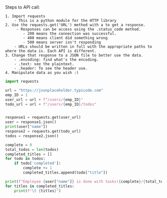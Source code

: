 Steps to API call:

	1. Import requests
		- This is a python module for the HTTP library
	2. Use the requests.get('URL') method with a to get a response.
		 - Responses can be access using the .status_code method.
			- 200 means the connection was successful.
			- 400 means client did something wrong
			- 500 means server isn't responding
		- URLs should be written in full with the appropriate paths to where the data is. Each API is different.
	3. Change that response to a JSON file to better use the data.
		- .encoding: find what's the encoding.
		- .text: see the plaintext.
		- .header: To see the header use.
	4. Manipulate data as you wish :)

```python
import requests

url = "https://jsonplaceholder.typicode.com"
emp_ID = 1
user_url = url + f"/users/{emp_ID}"
todo_url = url + f"/users/{emp_ID}/todos"


response1 = requests.get(user_url)
user = response1.json()
print(user["name"])
response2 = requests.get(todo_url)
todos = response2.json()

complete = 0
total_todos = len(todos)
completed_titles = []
for todo in todos:
	if todo['completed']:
		complete += 1
		completed_titles.append(todo["title"])

print(f"Employee {user["name"]} is done with tasks({complete}/{total_todos}):")
for titles in completed_titles:
	print(f"\t {titles}")
```
